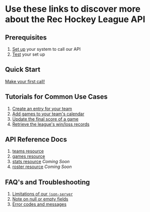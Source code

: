 # Use these links to discover more about the Rec Hockey League API

## Prerequisites
1. [Set up](prerequisites.md) your system to call our API
2. [Test](test-system.md) your set up

## Quick Start
[Make your first call!](quick-start.md)

## Tutorials for Common Use Cases
1. [Create an entry for your team](tut-create-team.md)
2. [Add games to your team's calendar](tut-add-games.md)
3. [Update the final score of a game](tut-add-score.md)
4. [Retrieve the league's win/loss records](tut-retrieve-wlr.md)

## API Reference Docs
1. [teams resource](res-teams.md)
2. [games resource](res-games.md)
3. [stats resource](res-stats.md)  _Coming Soon_
4. [roster resource](res-roster.md)  _Coming Soon_

## FAQ's and Troubleshooting
1. [Limitations of our `json-server`](xtra-limitations.md)
2. [Note on null or empty fields](xtra--null-fields.md)
3. [Error codes and messages](xtra-errors.md)
